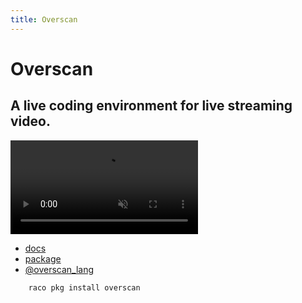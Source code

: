 ```yaml
---
title: Overscan
---
```


Overscan
========

## A live coding environment for live streaming video.

<video autoplay loop muted playsinline id="logo">
  <source src="logo.mp4" type="video/mp4" />
</video>

<nav>
  <ul>
    <li><a href="docs/">docs</a></li>
    <li><a href="https://pkgs.racket-lang.org/package/overscan">package</a></li>
    <li><a href="https://twitter.com/overscan_lang">@overscan_lang</a></li>
  </ul>
</nav>

        raco pkg install overscan
